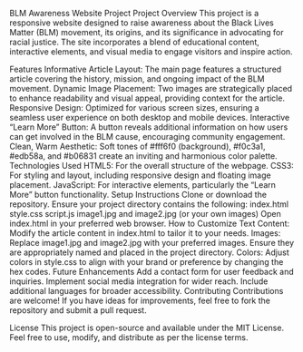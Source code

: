 BLM Awareness Website Project
Project Overview
This project is a responsive website designed to raise awareness about the Black Lives Matter (BLM) movement, its origins, and its significance in advocating for racial justice. The site incorporates a blend of educational content, interactive elements, and visual media to engage visitors and inspire action.

Features
Informative Article Layout:
The main page features a structured article covering the history, mission, and ongoing impact of the BLM movement.
Dynamic Image Placement:
Two images are strategically placed to enhance readability and visual appeal, providing context for the article.
Responsive Design:
Optimized for various screen sizes, ensuring a seamless user experience on both desktop and mobile devices.
Interactive “Learn More” Button:
A button reveals additional information on how users can get involved in the BLM cause, encouraging community engagement.
Clean, Warm Aesthetic:
Soft tones of #fff6f0 (background), #f0c3a1, #edb58a, and #b06831 create an inviting and harmonious color palette.
Technologies Used
HTML5: For the overall structure of the webpage.
CSS3: For styling and layout, including responsive design and floating image placement.
JavaScript: For interactive elements, particularly the “Learn More” button functionality.
Setup Instructions
Clone or download the repository.
Ensure your project directory contains the following:
index.html
style.css
script.js
image1.jpg and image2.jpg (or your own images)
Open index.html in your preferred web browser.
How to Customize
Text Content: Modify the article content in index.html to tailor it to your needs.
Images: Replace image1.jpg and image2.jpg with your preferred images. Ensure they are appropriately named and placed in the project directory.
Colors: Adjust colors in style.css to align with your brand or preference by changing the hex codes.
Future Enhancements
Add a contact form for user feedback and inquiries.
Implement social media integration for wider reach.
Include additional languages for broader accessibility.
Contributing
Contributions are welcome! If you have ideas for improvements, feel free to fork the repository and submit a pull request.

License
This project is open-source and available under the MIT License. Feel free to use, modify, and distribute as per the license terms.

